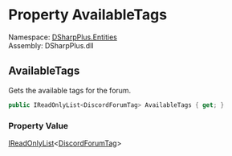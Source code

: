 # Property AvailableTags

Namespace: [DSharpPlus.Entities](DSharpPlus.Entities.md)  
Assembly: DSharpPlus.dll

## <a id="DSharpPlus_Entities_DiscordForumChannel_AvailableTags"></a>AvailableTags

Gets the available tags for the forum.

```csharp
public IReadOnlyList<DiscordForumTag> AvailableTags { get; }
```

### Property Value

[IReadOnlyList](https://learn.microsoft.com/dotnet/api/system.collections.generic.ireadonlylist\-1)<[DiscordForumTag](DSharpPlus.Entities.DiscordForumTag.md)\>

